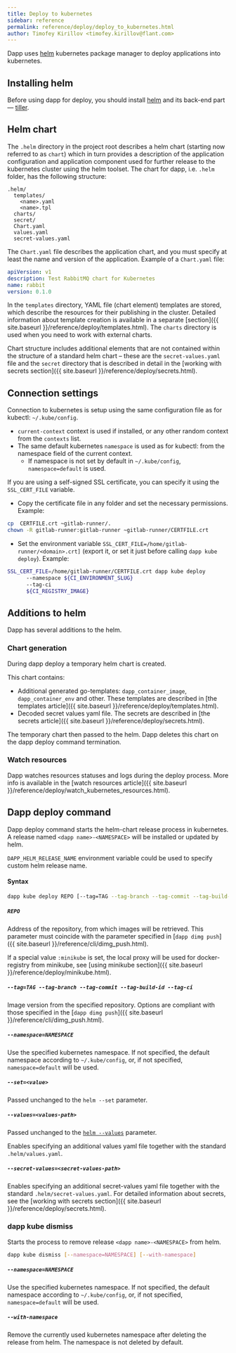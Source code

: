 ```yaml
---
title: Deploy to kubernetes
sidebar: reference
permalink: reference/deploy/deploy_to_kubernetes.html
author: Timofey Kirillov <timofey.kirillov@flant.com>
---
```


Dapp uses [helm](https://helm.sh/) kubernetes package manager to deploy applications into kubernetes.

## Installing helm

Before using dapp for deploy, you should install [helm](https://docs.helm.sh/using_helm/#installing-helm) and its back-end part — [tiller](https://docs.helm.sh/using_helm/#installing-tiller).

## Helm chart

The `.helm` directory in the project root describes a helm chart (starting now referred to as `chart`) which in turn provides a description of the application configuration and application component used for further release to the kubernetes cluster using the helm toolset. The chart for dapp, i.e. `.helm` folder, has the following structure:

```
.helm/
  templates/
    <name>.yaml
    <name>.tpl
  charts/
  secret/
  Chart.yaml
  values.yaml
  secret-values.yaml
```

The `Chart.yaml` file describes the application chart, and you must specify at least the name and version of the application. Example of a `Chart.yaml` file:


```yaml
apiVersion: v1
description: Test RabbitMQ chart for Kubernetes
name: rabbit
version: 0.1.0
```

In the `templates` directory, YAML file (chart element) templates are stored, which describe the resources for their publishing in the cluster. Detailed information about template creation is available in a separate [section]({{ site.baseurl }}/reference/deploy/templates.html). The `charts` directory is used when you need to work with external charts.

Chart structure includes additional elements that are not contained within the structure of a standard helm chart – these are the `secret-values.yaml` file and the `secret` directory that is described in detail in the [working with secrets section]({{ site.baseurl }}/reference/deploy/secrets.html).

## Connection settings

Connection to kubernetes is setup using the same configuration file as for kubectl: `~/.kube/config`.

* `current-context` context is used if installed, or any other random context from the `contexts` list.
* The same default kubernetes `namespace` is used as for kubectl: from the namespace field of the current context.
  * If namespace is not set by default in `~/.kube/config`, `namespace=default` is used.

If you are using a self-signed SSL certificate, you can specify it using the `SSL_CERT_FILE` variable.
* Copy the certificate file in any folder and set the necessary permissions. Example:
```bash
cp  CERTFILE.crt ~gitlab-runner/.
chown -R gitlab-runner:gitlab-runner ~gitlab-runner/CERTFILE.crt
```

* Set the environment variable `SSL_CERT_FILE=/home/gitlab-runner/<domain>.crt]` (export it, or set it just before calling `dapp kube deploy`). Example:
```bash
SSL_CERT_FILE=/home/gitlab-runner/CERTFILE.crt dapp kube deploy
      --namespace ${CI_ENVIRONMENT_SLUG}
      --tag-ci
      ${CI_REGISTRY_IMAGE}
```

## Additions to helm

Dapp has several additions to the helm.

### Chart generation

During dapp deploy a temporary helm chart is created.

This chart contains:

* Additional generated go-templates: `dapp_container_image`, `dapp_container_env` and other. These templates are described in [the templates article]({{ site.baseurl }}/reference/deploy/templates.html).
* Decoded secret values yaml file. The secrets are described in [the secrets article]({{ site.baseurl }}/reference/deploy/secrets.html).

The temporary chart then passed to the helm. Dapp deletes this chart on the dapp deploy command termination.

### Watch resources

Dapp watches resources statuses and logs during the deploy process. More info is available in the [watch resources article]({{ site.baseurl }}/reference/deploy/watch_kubernetes_resources.html).

## Dapp deploy command

Dapp deploy command starts the helm-chart release process in kubernetes. A release named `<dapp name>-<NAMESPACE>` will be installed or updated by helm.

`DAPP_HELM_RELEASE_NAME` environment variable could be used to specify custom helm release name.

#### Syntax

```bash
dapp kube deploy REPO [--tag=TAG --tag-branch --tag-commit --tag-build-id --tag-ci] [--namespace=NAMESPACE] [--set=<value>] [--values=<values-path>] [--secret-values=<secret-values-path>]
```

##### `REPO`

Address of the repository, from which images will be retrieved. This parameter must coincide with the parameter specified in [`dapp dimg push`]({{ site.baseurl }}/reference/cli/dimg_push.html).

If a special value `:minikube` is set, the local proxy will be used for docker-registry from minikube, see [using minikube section]({{ site.baseurl }}/reference/deploy/minikube.html).

##### `--tag=TAG --tag-branch --tag-commit --tag-build-id --tag-ci`

Image version from the specified repository. Options are compliant with those specified in the [`dapp dimg push`]({{ site.baseurl }}/reference/cli/dimg_push.html).

##### `--namespace=NAMESPACE`

Use the specified kubernetes namespace. If not specified, the default namespace according to `~/.kube/config`, or, if not specified, `namespace=default` will be used.

##### `--set=<value>`

Passed unchanged to the `helm --set` parameter.

##### `--values=<values-path>`

Passed unchanged to the [`helm --values`](https://github.com/kubernetes/helm/blob/master/docs/chart_template_guide/values_files.md#values-files) parameter.

Enables specifying an additional values yaml file together with the standard `.helm/values.yaml`.

##### `--secret-values=<secret-values-path>`

Enables specifying an additional secret-values yaml file together with the standard `.helm/secret-values.yaml`. For detailed information about secrets, see the [working with secrets section]({{ site.baseurl }}/reference/deploy/secrets.html).

### dapp kube dismiss

Starts the process to remove release `<dapp name>-<NAMESPACE>` from helm.

```bash
dapp kube dismiss [--namespace=NAMESPACE] [--with-namespace]
```

##### `--namespace=NAMESPACE`

Use the specified kubernetes namespace. If not specified, the default namespace according to `~/.kube/config`, or, if not specified, `namespace=default` will be used.

##### `--with-namespace`

Remove the currently used kubernetes namespace after deleting the release from helm. The namespace is not deleted by default.
